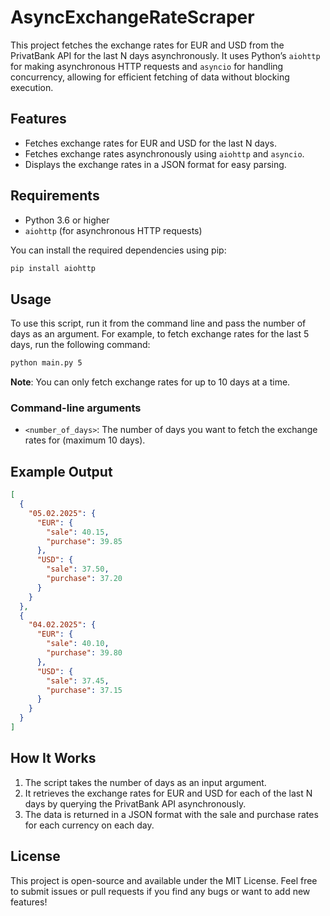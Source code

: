 # AsyncExchangeRateScraper


This project fetches the exchange rates for EUR and USD from the PrivatBank API for the last N days asynchronously. It uses Python’s `aiohttp` for making asynchronous HTTP requests and `asyncio` for handling concurrency, allowing for efficient fetching of data without blocking execution.

## Features
- Fetches exchange rates for EUR and USD for the last N days.
- Fetches exchange rates asynchronously using `aiohttp` and `asyncio`.
- Displays the exchange rates in a JSON format for easy parsing.

## Requirements
- Python 3.6 or higher
- `aiohttp` (for asynchronous HTTP requests)

You can install the required dependencies using pip:
```bash
pip install aiohttp
```

## Usage
To use this script, run it from the command line and pass the number of days as an argument. For example, to fetch exchange rates for the last 5 days, run the following command:

```bash
python main.py 5
```

**Note**: You can only fetch exchange rates for up to 10 days at a time.

### Command-line arguments
- `<number_of_days>`: The number of days you want to fetch the exchange rates for (maximum 10 days).

## Example Output
```json
[
  {
    "05.02.2025": {
      "EUR": {
        "sale": 40.15,
        "purchase": 39.85
      },
      "USD": {
        "sale": 37.50,
        "purchase": 37.20
      }
    }
  },
  {
    "04.02.2025": {
      "EUR": {
        "sale": 40.10,
        "purchase": 39.80
      },
      "USD": {
        "sale": 37.45,
        "purchase": 37.15
      }
    }
  }
]
```

## How It Works
1. The script takes the number of days as an input argument.
2. It retrieves the exchange rates for EUR and USD for each of the last N days by querying the PrivatBank API asynchronously.
3. The data is returned in a JSON format with the sale and purchase rates for each currency on each day.

## License
This project is open-source and available under the MIT License. Feel free to submit issues or pull requests if you find any bugs or want to add new features!
